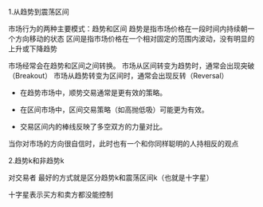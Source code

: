 1.从趋势到震荡区间

市场行为的两种主要模式：趋势和区间
趋势是指市场价格在一段时间内持续朝一个方向移动的状态
区间是指市场价格在一个相对固定的范围内波动，没有明显的上升或下降趋势

市场经常会在趋势和区间之间转换。
市场从区间转变为趋势时，通常会出现突破（Breakout）
市场从趋势转变为区间时，通常会出现反转（Reversal）

- 在趋势市场中，顺势交易通常是更有效的策略。
- 在区间市场中，区间交易策略（如高抛低吸）可能更为有效。

- 交易区间内的棒线反映了多空双方的力量对比。

当你对市场的方向很自信时，此时也有一个和你同样聪明的人持相反的观点


2.趋势k和非趋势k

对交易者 最好的方式就是区分趋势k和震荡区间k（也就是十字星）

十字星表示买方和卖方都没能控制